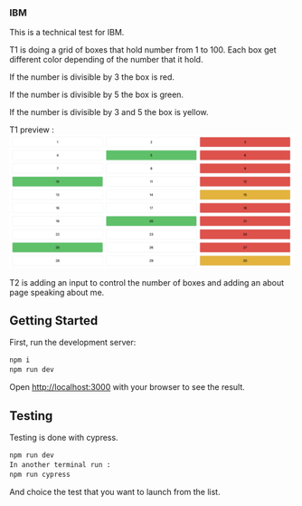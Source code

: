 ### IBM

This is a technical test for IBM.

T1 is doing a grid of boxes that hold number from 1 to 100.
Each box get different color depending of the number that it hold.

If the number is divisible by 3 the box is red.

If the number is divisible by 5 the box is green.

If the number is divisible by 3 and 5 the box is yellow​.

T1 preview :
![preview](./screen.png)

T2 is adding an input to control the number of boxes and adding an about page speaking about me.

## Getting Started

First, run the development server:

```bash
npm i
npm run dev
```

Open [http://localhost:3000](http://localhost:3000) with your browser to see the result.

## Testing

Testing is done with cypress.

```bash
npm run dev
In another terminal run :
npm run cypress
```

And choice the test that you want to launch from the list.
